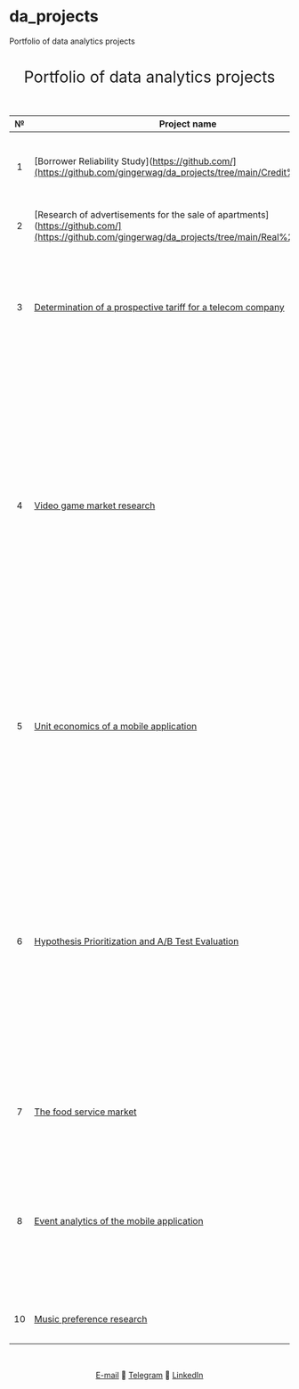 # da_projects
Portfolio of data analytics projects 
<h1 style="font-weight:normal" align="center">
  &nbsp;Portfolio of data analytics projects&nbsp;
</h1>
<br>

|№|Project name|Sphere|Description|Stack|
|:-----:|-----|:-----:|-----|:-----:|
|1|[Borrower Reliability Study](https://github.com/](https://github.com/gingerwag/da_projects/tree/main/Credit%20scoring)|Finance|Data preprocessing and analysis; lemmatization; exploratory data analysis| `Python` `pymystem3` `Pandas` `NumPy` |
|2|[Research of advertisements for the sale of apartments](https://github.com/](https://github.com/gingerwag/da_projects/tree/main/Real%20Estate)|Real estate|Data preprocessing; search for correlations| `Pandas` `Matplotlib` `NumPy`|
|3|[Determination of a prospective tariff for a telecom company](https://github.com/gingerwag/da_projects/tree/main/Determination%20of%20a%20prospective%20tariff)|Telecom|Combining data from five tables into one; studying anomalies in data; exploratory data analysis; statistical data analysis | `Pandas` `Matplotlib` `display` `math` `NumPy` `SciPy` `Statsmodels`|
|4|[Video game market research](https://github.com/gingerwag/da_projects/tree/main/Game%20industry%20research)|Game industry|Data preprocessing; data analysis; compiling a portrait of users in each region; hypothesis testing; identifying the parameters that determine the success of video games in different regions of the world; preparation of a report for the purpose of planning advertising campaigns for a computer games store |`Matplotlib` `Pandas` `Python` `NumPy` `SciPy` `downcast` `warnings`|
|5|[Unit economics of a mobile application](https://github.com/gingerwag/da_projects/tree/main/Unit-economics%20mobile%20app)|Mobile App|Calculation of economic indicators (metrics of unit economy); evaluation of return on investment in marketing; search for a "bottleneck" in the economic model; cohort analysis|`Pandas` `Matplotlib` `NumPy` `Seaborn` |
|6|[Hypothesis Prioritization and A/B Test Evaluation](https://github.com/gingerwag/da_projects/tree/main/AB%20testing)|Mobile App|	Prioritization of hypotheses by ICE and RICE frameworks; evaluation of A/B testing results; charting: cumulative revenue, average check, conversion by groups; calculation of statistical significance of differences in conversions and average checks based on raw and cleaned data |`Matplotlib` `Pandas` `Python` `Seaborn` `NumPy` `SciPy` `math`|
|7|[The food service market](https://github.com/gingerwag/da_projects/tree/main/Catering%20market%20research%20vizualiztion)|Catering|Data preprocessing; exploratory data analysis; preparing a presentation|`Pandas` `Seaborn` `Matplotlib` `Numpy` `re` `Requests` `io`  `API`|
|8|[Event analytics of the mobile application](https://github.com/gingerwag/da_projects/tree/main/Event%20analytics%20of%20the%20mobile%20application)|Mobile App |Description of the funnel of events (from the first launch to purchase); search for the difference between client and user sessions; cohort analysis; A / A / B-test| `Pandas` `Seaborn` `Matplotlib` `plotly` `math` `NumPy` `SciPy` `warnings`|
|10|[Music preference research](https://github.com/gingerwag/da_projects/tree/main/Music%20preferences%20research)|Internet service|My first research project in python|`Pandas`|


<br>
<span align="center">
  
[E-mail](mailto:denisovap93@gmail.com) 🔹 [Telegram](https://t.me/ginger_wag) 🔹 [LinkedIn](https://www.linkedin.com/in/polina-denisova-4747ab235)



</span>
